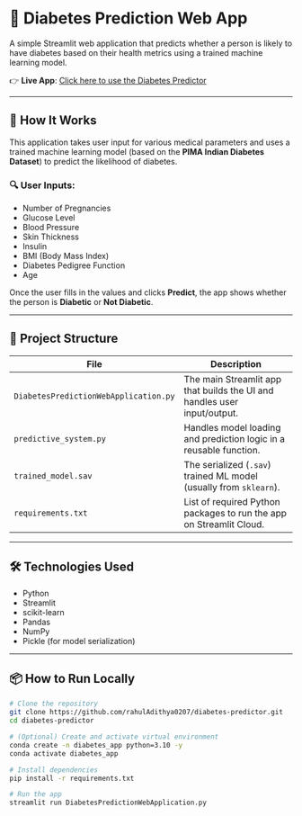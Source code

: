# 🧠 Diabetes Prediction Web App

A simple Streamlit web application that predicts whether a person is likely to have diabetes based on their health metrics using a trained machine learning model.

👉 **Live App**: [Click here to use the Diabetes Predictor](https://diabetes-predictor-y3z4wafk2ntsnjbehcvorc.streamlit.app/)

---

## 🚀 How It Works

This application takes user input for various medical parameters and uses a trained machine learning model (based on the **PIMA Indian Diabetes Dataset**) to predict the likelihood of diabetes.

### 🔍 User Inputs:
- Number of Pregnancies
- Glucose Level
- Blood Pressure
- Skin Thickness
- Insulin
- BMI (Body Mass Index)
- Diabetes Pedigree Function
- Age

Once the user fills in the values and clicks **Predict**, the app shows whether the person is **Diabetic** or **Not Diabetic**.

---

## 🧾 Project Structure

| File                          | Description                                                                 
|------------------------------|-----------------------------------------------------------------------------
| `DiabetesPredictionWebApplication.py` | The main Streamlit app that builds the UI and handles user input/output. 
| `predictive_system.py`       | Handles model loading and prediction logic in a reusable function.         
| `trained_model.sav`          | The serialized (`.sav`) trained ML model (usually from `sklearn`).         
| `requirements.txt`           | List of required Python packages to run the app on Streamlit Cloud.        

---

## 🛠 Technologies Used

- Python
- Streamlit
- scikit-learn
- Pandas
- NumPy
- Pickle (for model serialization)

---

## 📦 How to Run Locally

```bash
# Clone the repository
git clone https://github.com/rahulAdithya0207/diabetes-predictor.git
cd diabetes-predictor

# (Optional) Create and activate virtual environment
conda create -n diabetes_app python=3.10 -y
conda activate diabetes_app

# Install dependencies
pip install -r requirements.txt

# Run the app
streamlit run DiabetesPredictionWebApplication.py
